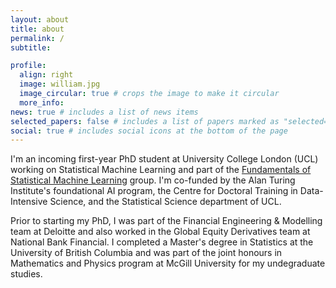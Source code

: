 ```yaml
---
layout: about
title: about
permalink: /
subtitle:

profile:
  align: right
  image: william.jpg
  image_circular: true # crops the image to make it circular
  more_info: 
news: true # includes a list of news items
selected_papers: false # includes a list of papers marked as "selected={true}"
social: true # includes social icons at the bottom of the page
---
```


I'm an incoming first-year PhD student at University College London (UCL) working on Statistical Machine Learning and part of the [Fundamentals of Statistical Machine Learning](https://fsml-ucl.github.io/) group. I'm co-funded by the Alan Turing Institute's foundational AI program, the Centre for Doctoral Training in Data-Intensive Science, and the Statistical Science department of UCL. 

Prior to starting my PhD, I was part of the Financial Engineering & Modelling team at Deloitte and also worked in the Global Equity Derivatives team at National Bank Financial. I completed a Master's degree in Statistics at the University of British Columbia and was part of the joint honours in Mathematics and Physics program at McGill University for my undegraduate studies.